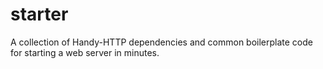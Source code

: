 # starter

A collection of Handy-HTTP dependencies and common boilerplate code for starting a web server in minutes.